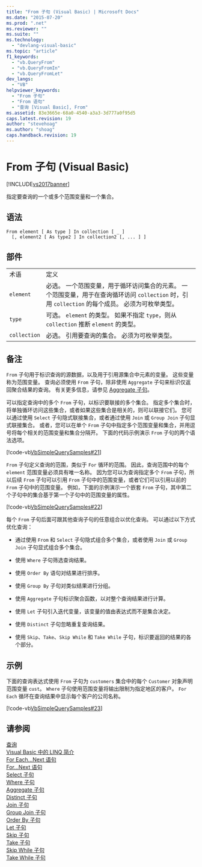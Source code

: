 ```yaml
---
title: "From 子句 (Visual Basic) | Microsoft Docs"
ms.date: "2015-07-20"
ms.prod: ".net"
ms.reviewer: ""
ms.suite: ""
ms.technology: 
  - "devlang-visual-basic"
ms.topic: "article"
f1_keywords: 
  - "vb.QueryFrom"
  - "vb.QueryFromIn"
  - "vb.QueryFromLet"
dev_langs: 
  - "VB"
helpviewer_keywords: 
  - "From 子句"
  - "From 语句"
  - "查询 [Visual Basic], From"
ms.assetid: 83e3665e-68a0-4540-a3a3-3d777a0f95d5
caps.latest.revision: 19
author: "stevehoag"
ms.author: "shoag"
caps.handback.revision: 19
---
```

# From 子句 (Visual Basic)
[!INCLUDE[vs2017banner](../../../visual-basic/includes/vs2017banner.md)]

指定要查询的一个或多个范围变量和一个集合。  
  
## 语法  
  
```  
From element [ As type ] In collection [ _ ]  
  [, element2 [ As type2 ] In collection2 [, ... ] ]  
```  
  
## 部件  
  
|||  
|-|-|  
|术语|定义|  
|`element`|必选。  一个范围变量，用于循环访问集合的元素。  一个范围变量，用于在查询循环访问 `collection` 时，引用 `collection` 的每个成员。  必须为可枚举类型。|  
|`type`|可选。  `element` 的类型。  如果不指定 `type`，则从 `collection` 推断 `element` 的类型。|  
|`collection`|必选。  引用要查询的集合。  必须为可枚举类型。|  
  
## 备注  
 `From` 子句用于标识查询的源数据，以及用于引用源集合中元素的变量。  这些变量称为范围变量。  查询必须使用 `From` 子句，除非使用 `Aggregate` 子句来标识仅返回聚合结果的查询。  有关更多信息，请参见 [Aggregate 子句](../../../visual-basic/language-reference/queries/aggregate-clause.md)。  
  
 可以指定查询中的多个 `From` 子句，以标识要联接的多个集合。  指定多个集合时，将单独循环访问这些集合，或者如果这些集合是相关的，则可以联接它们。  您可以通过使用 `Select` 子句隐式联接集合，或者通过使用 `Join` 或 `Group Join` 子句显式联接集合。  或者，您可以在单个 `From` 子句中指定多个范围变量和集合，并用逗号将每个相关的范围变量和集合分隔开。  下面的代码示例演示 `From` 子句的两个语法选项。  
  
 [!code-vb[VbSimpleQuerySamples#21](../../../visual-basic/language-reference/queries/codesnippet/VisualBasic/from-clause_1.vb)]  
  
 `From` 子句定义查询的范围，类似于 `For` 循环的范围。  因此，查询范围中的每个 `element` 范围变量必须具有唯一名称。  因为您可以为查询指定多个 `From` 子句，所以后续 `From` 子句可以引用 `From` 子句中的范围变量，或者它们可以引用以前的 `From` 子句中的范围变量。  例如，下面的示例演示一个嵌套 `From` 子句，其中第二个子句中的集合基于第一个子句中的范围变量的属性。  
  
 [!code-vb[VbSimpleQuerySamples#22](../../../visual-basic/language-reference/queries/codesnippet/VisualBasic/from-clause_2.vb)]  
  
 每个 `From` 子句后面可跟其他查询子句的任意组合以优化查询。  可以通过以下方式优化查询：  
  
-   通过使用 `From` 和 `Select` 子句隐式组合多个集合，或者使用 `Join` 或 `Group Join` 子句显式组合多个集合。  
  
-   使用 `Where` 子句筛选查询结果。  
  
-   使用 `Order By` 语句对结果进行排序。  
  
-   使用 `Group By` 子句对类似结果进行分组。  
  
-   使用 `Aggregate` 子句标识聚合函数，以对整个查询结果进行计算。  
  
-   使用 `Let` 子句引入迭代变量，该变量的值由表达式而不是集合决定。  
  
-   使用 `Distinct` 子句忽略重复查询结果。  
  
-   使用 `Skip`、`Take`、`Skip While` 和 `Take While` 子句，标识要返回的结果的各个部分。  
  
## 示例  
 下面的查询表达式使用 `From` 子句为 `customers` 集合中的每个 `Customer` 对象声明范围变量 `cust`。  `Where` 子句使用范围变量将输出限制为指定地区的客户。  `For Each` 循环在查询结果中显示每个客户的公司名称。  
  
 [!code-vb[VbSimpleQuerySamples#23](../../../visual-basic/language-reference/queries/codesnippet/VisualBasic/from-clause_3.vb)]  
  
## 请参阅  
 [查询](../../../visual-basic/language-reference/queries/queries.md)   
 [Visual Basic 中的 LINQ 简介](../../../visual-basic/programming-guide/language-features/linq/introduction-to-linq.md)   
 [For Each...Next 语句](../../../visual-basic/language-reference/statements/for-each-next-statement.md)   
 [For...Next 语句](../../../visual-basic/language-reference/statements/for-next-statement.md)   
 [Select 子句](../../../visual-basic/language-reference/queries/select-clause.md)   
 [Where 子句](../../../visual-basic/language-reference/queries/where-clause.md)   
 [Aggregate 子句](../../../visual-basic/language-reference/queries/aggregate-clause.md)   
 [Distinct 子句](../../../visual-basic/language-reference/queries/distinct-clause.md)   
 [Join 子句](../../../visual-basic/language-reference/queries/join-clause.md)   
 [Group Join 子句](../../../visual-basic/language-reference/queries/group-join-clause.md)   
 [Order By 子句](../../../visual-basic/language-reference/queries/order-by-clause.md)   
 [Let 子句](../../../visual-basic/language-reference/queries/let-clause.md)   
 [Skip 子句](../../../visual-basic/language-reference/queries/skip-clause.md)   
 [Take 子句](../../../visual-basic/language-reference/queries/take-clause.md)   
 [Skip While 子句](../../../visual-basic/language-reference/queries/skip-while-clause.md)   
 [Take While 子句](../../../visual-basic/language-reference/queries/take-while-clause.md)